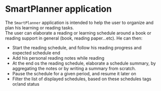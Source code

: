 # SmartPlanner application
The `SmartPlanner` application is intended to help the user to organize and plan  his learning or reading tasks.\
The user can elaborate a reading or learning schedule around a book or reading support in general (book, reading paper...etc). He can then:
- Start the reading schedule, and follow his reading progress and expected schedule end
- Add his personal reading notes while reading
- At the end os the reading schedule, elaborate a schedule summary, by aggregating the notes or by writing a summary from scratch.
- Pause the schedule for a given period, and resume it later on
- Filter the list of displayed schedules, based on these schedules tags or/and status
